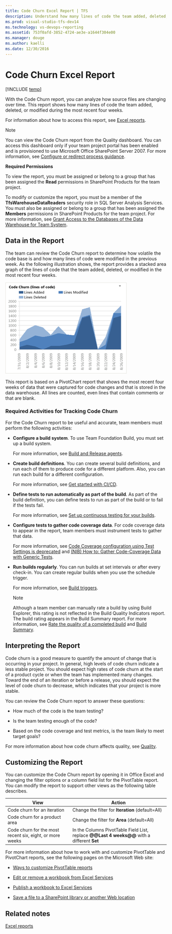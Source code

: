```yaml
---
title: Code Churn Excel Report | TFS
description: Understand how many lines of code the team added, deleted, or modified during the most recent four weeks - Team Foundation Server (TFS)
ms.prod: visual-studio-tfs-dev14
ms.technology: vs-devops-reporting
ms.assetid: 753f0afd-3852-4724-ae3e-a1644f304e00
ms.manager: douge
ms.author: kaelli
ms.date: 12/30/2016
---
```


# Code Churn Excel Report

[!INCLUDE [temp](../_shared/tfs-report-platform-version.md)]

With the Code Churn report, you can analyze how source files are changing over time. This report shows how many lines of code the team added, deleted, or modified during the most recent four weeks.  
  
 For information about how to access this report, see [Excel reports](excel-reports.md).  
  
> [!NOTE]
>  You can view the Code Churn report from the Quality dashboard. You can access this dashboard only if your team project portal has been enabled and is provisioned to use Microsoft Office SharePoint Server 2007. For more information, see [Configure or redirect process guidance](../sharepoint-dashboards/configure-or-redirect-process-guidance.md).  
  
 **Required Permissions**  
  
 To view the report, you must be assigned or belong to a group that has been assigned the **Read** permissions in SharePoint Products for the team project.  
  
 To modify or customize the report, you must be a member of the **TfsWarehouseDataReaders** security role in SQL Server Analysis Services. You must also be assigned or belong to a group that has been assigned the **Members** permissions in SharePoint Products for the team project. For more information, see [Grant Access to the Databases of the Data Warehouse for Team System](../admin/grant-permissions-to-reports.md).  
  
##  <a name="Data"></a> Data in the Report  
 The team can review the Code Churn report to determine how volatile the code base is and how many lines of code were modified in the previous week. As the following illustration shows, the report provides a stacked area graph of the lines of code that the team added, deleted, or modified in the most recent four weeks.  
  
 ![Code Churn Report](_img/procguid_codechurn.png "ProcGuid_CodeChurn")  
  
 This report is based on a PivotChart report that shows the most recent four weeks of data that were captured for code changes and that is stored in the data warehouse. All lines are counted, even lines that contain comments or that are blank.  
  
### Required Activities for Tracking Code Churn  
 For the Code Churn report to be useful and accurate, team members must perform the following activities:  
  
-   **Configure a build system**. To use Team Foundation Build, you must set up a build system.  
  
     For more information, see [Build and Release agents](../../build-release/concepts/agents/agents.md).
  
-   **Create build definitions**. You can create several build definitions, and run each of them to produce code for a different platform. Also, you can run each build for a different configuration.  
  
     For more information, see [Get started with CI/CD](../../build-release/actions/ci-cd-part-1.md).
  
-   **Define tests to run automatically as part of the build**. As part of the build definition, you can define tests to run as part of the build or to fail if the tests fail.  
  
     For more information, see [Set up continuous testing for your builds](../../build-release/test/set-up-continuous-testing-builds.md).
  
-   **Configure tests to gather code coverage data**. For code coverage data to appear in the report, team members must instrument tests to gather that data.  
  
     For more information, see [Code Coverage configuration using Test Settings is deprecated](https://msdn.microsoft.com/en-us/library/dd504821.aspx) and [(NIB) How to: Gather Code-Coverage Data with Generic Tests](http://msdn.microsoft.com/en-us/164f5cb9-9dad-4a0b-83e3-68e83ca99431).  
  
-   **Run builds regularly**. You can run builds at set intervals or after every check-in. You can create regular builds when you use the schedule trigger.  
  
     For more information, see [Build triggers](../../build-release/concepts/definitions/build/triggers.md).
  
    > [!NOTE]
    >  Although a team member can manually rate a build by using Build Explorer, this rating is not reflected in the Build Quality Indicators report. The build rating appears in the Build Summary report. For more information, see [Rate the quality of a completed build](https://msdn.microsoft.com/library/ms181734.aspx) and [Build Summary](../sql-reports/build-summary-report.md).  
  
##  <a name="Interpreting"></a> Interpreting the Report  
 Code churn is a good measure to quantify the amount of change that is occurring in your project. In general, high levels of code churn indicate a less stable project. You should expect high rates of code churn at the start of a product cycle or when the team has implemented many changes. Toward the end of an iteration or before a release, you should expect the level of code churn to decrease, which indicates that your project is more stable.  
  
 You can review the Code Churn report to answer these questions:  
  
-   How much of the code is the team testing?  
  
-   Is the team testing enough of the code?  
  
-   Based on the code coverage and test metrics, is the team likely to meet target goals?  
  
 For more information about how code churn affects quality, see [Quality](../sharepoint-dashboards/quality-dashboard-agile-cmmi.md).  
  
##  <a name="Updating"></a> Customizing the Report  
 You can customize the Code Churn report by opening it in Office Excel and changing the filter options or a column field list for the PivotTable report. You can modify the report to support other views as the following table describes.  
  
|View|Action|  
|----------|------------|  
|Code churn for an iteration|Change the filter for **Iteration** (default=All)|  
|Code churn for a product area|Change the filter for **Area** (default=All)|  
|Code churn for the most recent six, eight, or more weeks|In the Columns PivotTable Field List, replace **@@Last 4 weeks@@** with a different **Set**|  
  
 For more information about how to work with and customize PivotTable and PivotChart reports, see the following pages on the Microsoft Web site:  
  
-   [Ways to customize PivotTable reports](http://go.microsoft.com/fwlink/?LinkId=165722)  
  
-   [Edit or remove a workbook from Excel Services](http://go.microsoft.com/fwlink/?LinkId=165723)  
  
-   [Publish a workbook to Excel Services](http://go.microsoft.com/fwlink/?LinkId=165724)  
  
-   [Save a file to a SharePoint library or another Web location](http://go.microsoft.com/fwlink/?LinkId=165725)  
  
## Related notes  
 [Excel reports](excel-reports.md)
